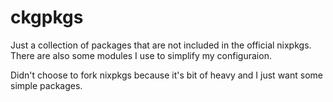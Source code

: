 # ckgpkgs
Just a collection of packages that are not included in the official nixpkgs.  
There are also some modules I use to simplify my configuraion.  

Didn't choose to fork nixpkgs because it's bit of heavy and I just want some simple packages.  
